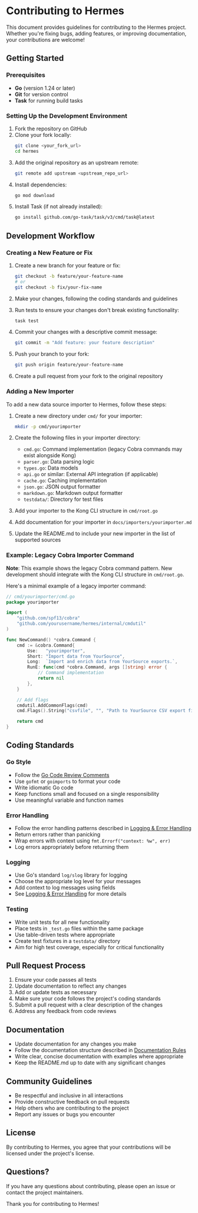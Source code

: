 # Contributing to Hermes

This document provides guidelines for contributing to the Hermes project. Whether you're fixing bugs, adding features, or improving documentation, your contributions are welcome!

## Getting Started

### Prerequisites

- **Go** (version 1.24 or later)
- **Git** for version control
- **Task** for running build tasks

### Setting Up the Development Environment

1. Fork the repository on GitHub
2. Clone your fork locally:
   ```bash
   git clone <your_fork_url>
   cd hermes
   ```
3. Add the original repository as an upstream remote:
   ```bash
   git remote add upstream <upstream_repo_url>
   ```
4. Install dependencies:
   ```bash
   go mod download
   ```
5. Install Task (if not already installed):
   ```bash
   go install github.com/go-task/task/v3/cmd/task@latest
   ```

## Development Workflow

### Creating a New Feature or Fix

1. Create a new branch for your feature or fix:

   ```bash
   git checkout -b feature/your-feature-name
   # or
   git checkout -b fix/your-fix-name
   ```

2. Make your changes, following the coding standards and guidelines

3. Run tests to ensure your changes don't break existing functionality:

   ```bash
   task test
   ```

4. Commit your changes with a descriptive commit message:

   ```bash
   git commit -m "Add feature: your feature description"
   ```

5. Push your branch to your fork:

   ```bash
   git push origin feature/your-feature-name
   ```

6. Create a pull request from your fork to the original repository

### Adding a New Importer

To add a new data source importer to Hermes, follow these steps:

1. Create a new directory under `cmd/` for your importer:

   ```bash
   mkdir -p cmd/yourimporter
   ```

2. Create the following files in your importer directory:

   - `cmd.go`: Command implementation (legacy Cobra commands may exist alongside Kong)
   - `parser.go`: Data parsing logic
   - `types.go`: Data models
   - `api.go` or similar: External API integration (if applicable)
   - `cache.go`: Caching implementation
   - `json.go`: JSON output formatter
   - `markdown.go`: Markdown output formatter
   - `testdata/`: Directory for test files

3. Add your importer to the Kong CLI structure in `cmd/root.go`

4. Add documentation for your importer in `docs/importers/yourimporter.md`

5. Update the README.md to include your new importer in the list of supported sources

### Example: Legacy Cobra Importer Command

**Note**: This example shows the legacy Cobra command pattern. New development should integrate with the Kong CLI structure in `cmd/root.go`.

Here's a minimal example of a legacy importer command:

```go
// cmd/yourimporter/cmd.go
package yourimporter

import (
	"github.com/spf13/cobra"
	"github.com/yourusername/hermes/internal/cmdutil"
)

func NewCommand() *cobra.Command {
	cmd := &cobra.Command{
		Use:   "yourimporter",
		Short: "Import data from YourSource",
		Long:  `Import and enrich data from YourSource exports.`,
		RunE: func(cmd *cobra.Command, args []string) error {
			// Command implementation
			return nil
		},
	}

	// Add flags
	cmdutil.AddCommonFlags(cmd)
	cmd.Flags().String("csvfile", "", "Path to YourSource CSV export file")

	return cmd
}
```

## Coding Standards

### Go Style

- Follow the [Go Code Review Comments](https://github.com/golang/go/wiki/CodeReviewComments)
- Use `gofmt` or `goimports` to format your code
- Write idiomatic Go code
- Keep functions small and focused on a single responsibility
- Use meaningful variable and function names

### Error Handling

- Follow the error handling patterns described in [Logging & Error Handling](07_logging_error_handling.md)
- Return errors rather than panicking
- Wrap errors with context using `fmt.Errorf("context: %w", err)`
- Log errors appropriately before returning them

### Logging

- Use Go's standard `log/slog` library for logging
- Choose the appropriate log level for your messages
- Add context to log messages using fields
- See [Logging & Error Handling](07_logging_error_handling.md) for more details

### Testing

- Write unit tests for all new functionality
- Place tests in `_test.go` files within the same package
- Use table-driven tests where appropriate
- Create test fixtures in a `testdata/` directory
- Aim for high test coverage, especially for critical functionality

## Pull Request Process

1. Ensure your code passes all tests
2. Update documentation to reflect any changes
3. Add or update tests as necessary
4. Make sure your code follows the project's coding standards
5. Submit a pull request with a clear description of the changes
6. Address any feedback from code reviews

## Documentation

- Update documentation for any changes you make
- Follow the documentation structure described in [Documentation Rules](../docs/documentation-rules.md)
- Write clear, concise documentation with examples where appropriate
- Keep the README.md up to date with any significant changes

## Community Guidelines

- Be respectful and inclusive in all interactions
- Provide constructive feedback on pull requests
- Help others who are contributing to the project
- Report any issues or bugs you encounter

## License

By contributing to Hermes, you agree that your contributions will be licensed under the project's license.

## Questions?

If you have any questions about contributing, please open an issue or contact the project maintainers.

Thank you for contributing to Hermes!
